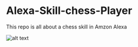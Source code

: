 # Alexa-Skill-chess-Player
This repo is all about a chess skill in  Amzon Alexa

![alt text](https://medium.com/crowdbotics/how-to-build-a-custom-amazon-alexa-skill-step-by-step-my-favorite-chess-player-dcc0edae53fb)
